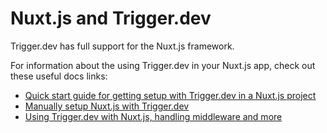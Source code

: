 # Nuxt.js and Trigger.dev

Trigger.dev has full support for the Nuxt.js framework.

For information about the using Trigger.dev in your Nuxt.js app, check out these useful docs links:

- [Quick start guide for getting setup with Trigger.dev in a Nuxt.js project](https://trigger.dev/docs/documentation/quickstarts/nuxt)
- [Manually setup Nuxt.js with Trigger.dev](https://trigger.dev/docs/documentation/guides/manual/nuxt)
- [Using Trigger.dev with Nuxt.js, handling middleware and more](https://trigger.dev/docs/documentation/guides/platforms/nuxt)
